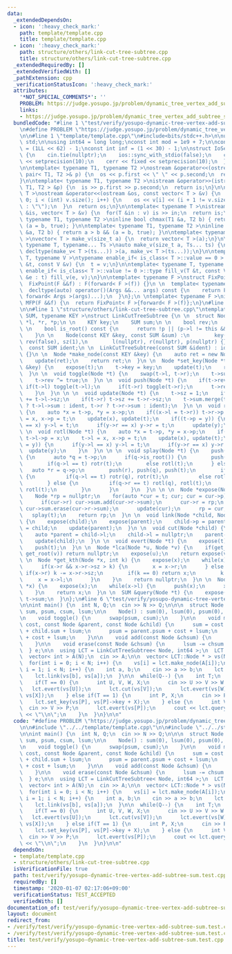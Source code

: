 ```yaml
---
data:
  _extendedDependsOn:
  - icon: ':heavy_check_mark:'
    path: template/template.cpp
    title: template/template.cpp
  - icon: ':heavy_check_mark:'
    path: structure/others/link-cut-tree-subtree.cpp
    title: structure/others/link-cut-tree-subtree.cpp
  _extendedRequiredBy: []
  _extendedVerifiedWith: []
  _pathExtension: cpp
  _verificationStatusIcon: ':heavy_check_mark:'
  attributes:
    '*NOT_SPECIAL_COMMENTS*': ''
    PROBLEM: https://judge.yosupo.jp/problem/dynamic_tree_vertex_add_subtree_sum
    links:
    - https://judge.yosupo.jp/problem/dynamic_tree_vertex_add_subtree_sum
  bundledCode: "#line 1 \"test/verify/yosupo-dynamic-tree-vertex-add-subtree-sum.test.cpp\"\
    \n#define PROBLEM \"https://judge.yosupo.jp/problem/dynamic_tree_vertex_add_subtree_sum\"\
    \n\n#line 1 \"template/template.cpp\"\n#include<bits/stdc++.h>\n\nusing namespace\
    \ std;\n\nusing int64 = long long;\nconst int mod = 1e9 + 7;\n\nconst int64 infll\
    \ = (1LL << 62) - 1;\nconst int inf = (1 << 30) - 1;\n\nstruct IoSetup {\n  IoSetup()\
    \ {\n    cin.tie(nullptr);\n    ios::sync_with_stdio(false);\n    cout << fixed\
    \ << setprecision(10);\n    cerr << fixed << setprecision(10);\n  }\n} iosetup;\n\
    \n\ntemplate< typename T1, typename T2 >\nostream &operator<<(ostream &os, const\
    \ pair< T1, T2 >& p) {\n  os << p.first << \" \" << p.second;\n  return os;\n\
    }\n\ntemplate< typename T1, typename T2 >\nistream &operator>>(istream &is, pair<\
    \ T1, T2 > &p) {\n  is >> p.first >> p.second;\n  return is;\n}\n\ntemplate< typename\
    \ T >\nostream &operator<<(ostream &os, const vector< T > &v) {\n  for(int i =\
    \ 0; i < (int) v.size(); i++) {\n    os << v[i] << (i + 1 != v.size() ? \" \"\
    \ : \"\");\n  }\n  return os;\n}\n\ntemplate< typename T >\nistream &operator>>(istream\
    \ &is, vector< T > &v) {\n  for(T &in : v) is >> in;\n  return is;\n}\n\ntemplate<\
    \ typename T1, typename T2 >\ninline bool chmax(T1 &a, T2 b) { return a < b &&\
    \ (a = b, true); }\n\ntemplate< typename T1, typename T2 >\ninline bool chmin(T1\
    \ &a, T2 b) { return a > b && (a = b, true); }\n\ntemplate< typename T = int64\
    \ >\nvector< T > make_v(size_t a) {\n  return vector< T >(a);\n}\n\ntemplate<\
    \ typename T, typename... Ts >\nauto make_v(size_t a, Ts... ts) {\n  return vector<\
    \ decltype(make_v< T >(ts...)) >(a, make_v< T >(ts...));\n}\n\ntemplate< typename\
    \ T, typename V >\ntypename enable_if< is_class< T >::value == 0 >::type fill_v(T\
    \ &t, const V &v) {\n  t = v;\n}\n\ntemplate< typename T, typename V >\ntypename\
    \ enable_if< is_class< T >::value != 0 >::type fill_v(T &t, const V &v) {\n  for(auto\
    \ &e : t) fill_v(e, v);\n}\n\ntemplate< typename F >\nstruct FixPoint : F {\n\
    \  FixPoint(F &&f) : F(forward< F >(f)) {}\n \n  template< typename... Args >\n\
    \  decltype(auto) operator()(Args &&... args) const {\n    return F::operator()(*this,\
    \ forward< Args >(args)...);\n  }\n};\n \ntemplate< typename F >\ninline decltype(auto)\
    \ MFP(F &&f) {\n  return FixPoint< F >{forward< F >(f)};\n}\n#line 4 \"test/verify/yosupo-dynamic-tree-vertex-add-subtree-sum.test.cpp\"\
    \n\n#line 1 \"structure/others/link-cut-tree-subtree.cpp\"\ntemplate< typename\
    \ SUM, typename KEY >\nstruct LinkCutTreeSubtree {\n \n  struct Node {\n    Node\
    \ *l, *r, *p;\n \n    KEY key;\n    SUM sum;\n \n    bool rev;\n    int sz;\n\
    \ \n    bool is_root() const {\n      return !p || (p->l != this && p->r != this);\n\
    \    }\n \n    Node(const KEY &key, const SUM &sum) :\n        key(key), sum(sum),\
    \ rev(false), sz(1),\n        l(nullptr), r(nullptr), p(nullptr) {}\n  };\n \n\
    \  const SUM ident;\n \n  LinkCutTreeSubtree(const SUM &ident) : ident(ident)\
    \ {}\n \n  Node *make_node(const KEY &key) {\n    auto ret = new Node(key, ident);\n\
    \    update(ret);\n    return ret;\n  }\n \n  Node *set_key(Node *t, const KEY\
    \ &key) {\n    expose(t);\n    t->key = key;\n    update(t);\n    return t;\n\
    \  }\n \n  void toggle(Node *t) {\n    swap(t->l, t->r);\n    t->sum.toggle();\n\
    \    t->rev ^= true;\n  }\n \n  void push(Node *t) {\n    if(t->rev) {\n     \
    \ if(t->l) toggle(t->l);\n      if(t->r) toggle(t->r);\n      t->rev = false;\n\
    \    }\n  }\n \n \n  void update(Node *t) {\n    t->sz = 1;\n    if(t->l) t->sz\
    \ += t->l->sz;\n    if(t->r) t->sz += t->r->sz;\n    t->sum.merge(t->key, t->l\
    \ ? t->l->sum : ident, t->r ? t->r->sum : ident);\n  }\n \n  void rotr(Node *t)\
    \ {\n    auto *x = t->p, *y = x->p;\n    if((x->l = t->r)) t->r->p = x;\n    t->r\
    \ = x, x->p = t;\n    update(x), update(t);\n    if((t->p = y)) {\n      if(y->l\
    \ == x) y->l = t;\n      if(y->r == x) y->r = t;\n      update(y);\n    }\n  }\n\
    \ \n  void rotl(Node *t) {\n    auto *x = t->p, *y = x->p;\n    if((x->r = t->l))\
    \ t->l->p = x;\n    t->l = x, x->p = t;\n    update(x), update(t);\n    if((t->p\
    \ = y)) {\n      if(y->l == x) y->l = t;\n      if(y->r == x) y->r = t;\n    \
    \  update(y);\n    }\n  }\n \n \n  void splay(Node *t) {\n    push(t);\n    while(!t->is_root())\
    \ {\n      auto *q = t->p;\n      if(q->is_root()) {\n        push(q), push(t);\n\
    \        if(q->l == t) rotr(t);\n        else rotl(t);\n      } else {\n     \
    \   auto *r = q->p;\n        push(r), push(q), push(t);\n        if(r->l == q)\
    \ {\n          if(q->l == t) rotr(q), rotr(t);\n          else rotl(t), rotr(t);\n\
    \        } else {\n          if(q->r == t) rotl(q), rotl(t);\n          else rotr(t),\
    \ rotl(t);\n        }\n      }\n    }\n  }\n \n \n  Node *expose(Node *t) {\n\
    \    Node *rp = nullptr;\n    for(auto *cur = t; cur; cur = cur->p) {\n      splay(cur);\n\
    \      if(cur->r) cur->sum.add(cur->r->sum);\n      cur->r = rp;\n      if(cur->r)\
    \ cur->sum.erase(cur->r->sum);\n      update(cur);\n      rp = cur;\n    }\n \
    \   splay(t);\n    return rp;\n  }\n \n  void link(Node *child, Node *parent)\
    \ {\n    expose(child);\n    expose(parent);\n    child->p = parent;\n    parent->r\
    \ = child;\n    update(parent);\n  }\n \n  void cut(Node *child) {\n    expose(child);\n\
    \    auto *parent = child->l;\n    child->l = nullptr;\n    parent->p = nullptr;\n\
    \    update(child);\n  }\n \n  void evert(Node *t) {\n    expose(t);\n    toggle(t);\n\
    \    push(t);\n  }\n \n  Node *lca(Node *u, Node *v) {\n    if(get_root(u) !=\
    \ get_root(v)) return nullptr;\n    expose(u);\n    return expose(v);\n  }\n \n\
    \ \n  Node *get_kth(Node *x, int k) {\n    expose(x);\n    while(x) {\n      push(x);\n\
    \      if(x->r && x->r->sz > k) {\n        x = x->r;\n      } else {\n       \
    \ if(x->r) k -= x->r->sz;\n        if(k == 0) return x;\n        k -= 1;\n   \
    \     x = x->l;\n      }\n    }\n    return nullptr;\n  }\n \n  Node *get_root(Node\
    \ *x) {\n    expose(x);\n    while(x->l) {\n      push(x);\n      x = x->l;\n\
    \    }\n    return x;\n  }\n \n  SUM &query(Node *t) {\n    expose(t);\n    return\
    \ t->sum;\n  }\n};\n#line 6 \"test/verify/yosupo-dynamic-tree-vertex-add-subtree-sum.test.cpp\"\
    \n\nint main() {\n  int N, Q;\n  cin >> N >> Q;\n\n\n  struct Node {\n    int64\
    \ sum, psum, csum, lsum;\n\n    Node() : sum(0), lsum(0), psum(0), csum(0) {}\n\
    \n    void toggle() {\n      swap(psum, csum);\n    }\n\n    void merge(int64\
    \ cost, const Node &parent, const Node &child) {\n      sum = cost + parent.sum\
    \ + child.sum + lsum;\n      psum = parent.psum + cost + lsum;\n      csum = child.csum\
    \ + cost + lsum;\n    }\n\n    void add(const Node &chsum) {\n      lsum += chsum.sum;\n\
    \    }\n\n    void erase(const Node &chsum) {\n      lsum -= chsum.sum;\n    }\n\
    \  } e;\n\n  using LCT = LinkCutTreeSubtree< Node, int64 >;\n  LCT lct(e);\n\n\
    \  vector< int > A(N);\n  cin >> A;\n\n  vector< LCT::Node * > vs(N), es(N);\n\
    \  for(int i = 0; i < N; i++) {\n    vs[i] = lct.make_node(A[i]);\n  }\n  for(int\
    \ i = 1; i < N; i++) {\n    int a, b;\n    cin >> a >> b;\n    lct.evert(vs[b]);\n\
    \    lct.link(vs[b], vs[a]);\n  }\n\n  while(Q--) {\n    int T;\n    cin >> T;\n\
    \    if(T == 0) {\n      int U, V, W, X;\n      cin >> U >> V >> W >> X;\n   \
    \   lct.evert(vs[U]);\n      lct.cut(vs[V]);\n      lct.evert(vs[W]);\n      lct.link(vs[W],\
    \ vs[X]);\n    } else if(T == 1) {\n      int P, X;\n      cin >> P >> X;\n  \
    \    lct.set_key(vs[P], vs[P]->key + X);\n    } else {\n      int V, P;\n    \
    \  cin >> V >> P;\n      lct.evert(vs[P]);\n      cout << lct.query(vs[V]).csum\
    \ << \"\\n\";\n    }\n  }\n}\n\n"
  code: "#define PROBLEM \"https://judge.yosupo.jp/problem/dynamic_tree_vertex_add_subtree_sum\"\
    \n\n#include \"../../template/template.cpp\"\n\n#include \"../../structure/others/link-cut-tree-subtree.cpp\"\
    \n\nint main() {\n  int N, Q;\n  cin >> N >> Q;\n\n\n  struct Node {\n    int64\
    \ sum, psum, csum, lsum;\n\n    Node() : sum(0), lsum(0), psum(0), csum(0) {}\n\
    \n    void toggle() {\n      swap(psum, csum);\n    }\n\n    void merge(int64\
    \ cost, const Node &parent, const Node &child) {\n      sum = cost + parent.sum\
    \ + child.sum + lsum;\n      psum = parent.psum + cost + lsum;\n      csum = child.csum\
    \ + cost + lsum;\n    }\n\n    void add(const Node &chsum) {\n      lsum += chsum.sum;\n\
    \    }\n\n    void erase(const Node &chsum) {\n      lsum -= chsum.sum;\n    }\n\
    \  } e;\n\n  using LCT = LinkCutTreeSubtree< Node, int64 >;\n  LCT lct(e);\n\n\
    \  vector< int > A(N);\n  cin >> A;\n\n  vector< LCT::Node * > vs(N), es(N);\n\
    \  for(int i = 0; i < N; i++) {\n    vs[i] = lct.make_node(A[i]);\n  }\n  for(int\
    \ i = 1; i < N; i++) {\n    int a, b;\n    cin >> a >> b;\n    lct.evert(vs[b]);\n\
    \    lct.link(vs[b], vs[a]);\n  }\n\n  while(Q--) {\n    int T;\n    cin >> T;\n\
    \    if(T == 0) {\n      int U, V, W, X;\n      cin >> U >> V >> W >> X;\n   \
    \   lct.evert(vs[U]);\n      lct.cut(vs[V]);\n      lct.evert(vs[W]);\n      lct.link(vs[W],\
    \ vs[X]);\n    } else if(T == 1) {\n      int P, X;\n      cin >> P >> X;\n  \
    \    lct.set_key(vs[P], vs[P]->key + X);\n    } else {\n      int V, P;\n    \
    \  cin >> V >> P;\n      lct.evert(vs[P]);\n      cout << lct.query(vs[V]).csum\
    \ << \"\\n\";\n    }\n  }\n}\n\n"
  dependsOn:
  - template/template.cpp
  - structure/others/link-cut-tree-subtree.cpp
  isVerificationFile: true
  path: test/verify/yosupo-dynamic-tree-vertex-add-subtree-sum.test.cpp
  requiredBy: []
  timestamp: '2020-01-07 02:17:06+09:00'
  verificationStatus: TEST_ACCEPTED
  verifiedWith: []
documentation_of: test/verify/yosupo-dynamic-tree-vertex-add-subtree-sum.test.cpp
layout: document
redirect_from:
- /verify/test/verify/yosupo-dynamic-tree-vertex-add-subtree-sum.test.cpp
- /verify/test/verify/yosupo-dynamic-tree-vertex-add-subtree-sum.test.cpp.html
title: test/verify/yosupo-dynamic-tree-vertex-add-subtree-sum.test.cpp
---
```

